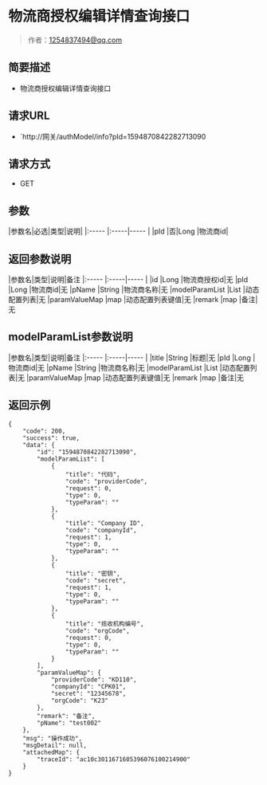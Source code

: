 # 物流商授权编辑详情查询接口

> 作者：1254837494@qq.com

## 简要描述

- 物流商授权编辑详情查询接口

## 请求URL
- `http://网关/authModel/info?pId=1594870842282713090
  
## 请求方式
- GET

## 参数

|参数名|必选|类型|说明|
|:-----  |:-----|-----                  |
|pId |否|Long   |物流商id|

## 返回参数说明

|参数名|类型|说明|备注
|:-----  |:-----|-----                  |
|id |Long   |物流商授权id|无
|pId |Long   |物流商id|无
|pName |String   |物流商名称|无
|modelParamList |List   |动态配置列表|无
|paramValueMap |map   |动态配置列表键值|无
|remark |map   |备注|无

## modelParamList参数说明

|参数名|类型|说明|备注
|:-----  |:-----|-----                  |
|title |String   |标题|无
|pId |Long   |物流商id|无
|pName |String   |物流商名称|无
|modelParamList |List   |动态配置列表|无
|paramValueMap |map   |动态配置列表键值|无
|remark |map   |备注|无

## 返回示例 

``` 
{
    "code": 200,
    "success": true,
    "data": {
        "id": "1594870842282713090",
        "modelParamList": [
            {
                "title": "代码",
                "code": "providerCode",
                "request": 0,
                "type": 0,
                "typeParam": ""
            },
            {
                "title": "Company ID",
                "code": "companyId",
                "request": 1,
                "type": 0,
                "typeParam": ""
            },
            {
                "title": "密钥",
                "code": "secret",
                "request": 1,
                "type": 0,
                "typeParam": ""
            },
            {
                "title": "揽收机构编号",
                "code": "orgCode",
                "request": 0,
                "type": 0,
                "typeParam": ""
            }
        ],
        "paramValueMap": {
            "providerCode": "KD110",
            "companyId": "CPK01",
            "secret": "12345678",
            "orgCode": "K23"
        },
        "remark": "备注",
        "pName": "test002"
    },
    "msg": "操作成功",
    "msgDetail": null,
    "attachedMap": {
        "traceId": "ac10c3011671605396076100214900"
    }
}

```
